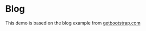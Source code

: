 # Blog

This demo is based on the blog example from [getbootstrap.com](https://v4-alpha.getbootstrap.com/examples/)
